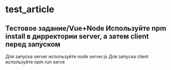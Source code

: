 # test_article
 Тестовое задание/Vue+Node
Используйте npm install в дирректории server, а затем client перед запуском
----------------------------------------
Для запуска server используйте node server.js
Для запуска client используйте npm run serve
